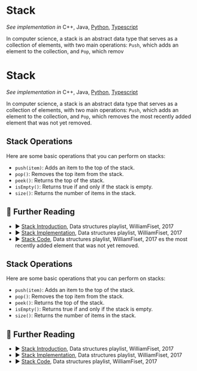 # Stack

*See implementation in*
C++,
Java,
[Python](/concepts/python/stack.md),
[Typescript](/concepts/typescript/stack.md)

In computer science, a stack is an abstract data type that serves as a collection of elements, with two main operations: `Push`, which adds an element to the collection, and `Pop`, which remov

# Stack

*See implementation in*
C++,
Java,
[Python](/concepts/python/stack.md),
[Typescript](/concepts/typescript/stack.md)

In computer science, a stack is an abstract data type that serves as a collection of elements, with two main operations: `Push`, which adds an element to the collection, and `Pop`, which removes the most recently added element that was not yet removed.

## Stack Operations 

Here are some basic operations that you can perform on stacks:

* `push(item)`: Adds an item to the top of the stack.
* `pop()`: Removes the top item from the stack.
* `peek()`: Returns the top of the stack.
* `isEmpty()`: Returns true if and only if the stack is empty.
* `size()`: Returns the number of items in the stack.

## 🔗 Further Reading

* ▶️ [Stack Introduction](https://youtu.be/L3ud3rXpIxA?list=PLDV1Zeh2NRsB6SWUrDFW2RmDotAfPbeHu), Data structures playlist, WilliamFiset, 2017
* ▶️ [Stack Implementation](https://www.youtube.com/watch?v=RAMqDLI6_1c&list=PLDV1Zeh2NRsB6SWUrDFW2RmDotAfPbeHu&index=9&ab_channel=WilliamFiset), Data structures playlist, WilliamFiset, 2017
* ▶️ [Stack Code](https://www.youtube.com/watch?v=oiZssCfk4_U&list=PLDV1Zeh2NRsB6SWUrDFW2RmDotAfPbeHu&index=10&ab_channel=WilliamFiset), Data structures playlist, WilliamFiset, 2017
es the most recently added element that was not yet removed.

## Stack Operations 

Here are some basic operations that you can perform on stacks:

* `push(item)`: Adds an item to the top of the stack.
* `pop()`: Removes the top item from the stack.
* `peek()`: Returns the top of the stack.
* `isEmpty()`: Returns true if and only if the stack is empty.
* `size()`: Returns the number of items in the stack.

## 🔗 Further Reading

* ▶️ [Stack Introduction](https://youtu.be/L3ud3rXpIxA?list=PLDV1Zeh2NRsB6SWUrDFW2RmDotAfPbeHu), Data structures playlist, WilliamFiset, 2017
* ▶️ [Stack Implementation](https://www.youtube.com/watch?v=RAMqDLI6_1c&list=PLDV1Zeh2NRsB6SWUrDFW2RmDotAfPbeHu&index=9&ab_channel=WilliamFiset), Data structures playlist, WilliamFiset, 2017
* ▶️ [Stack Code](https://www.youtube.com/watch?v=oiZssCfk4_U&list=PLDV1Zeh2NRsB6SWUrDFW2RmDotAfPbeHu&index=10&ab_channel=WilliamFiset), Data structures playlist, WilliamFiset, 2017